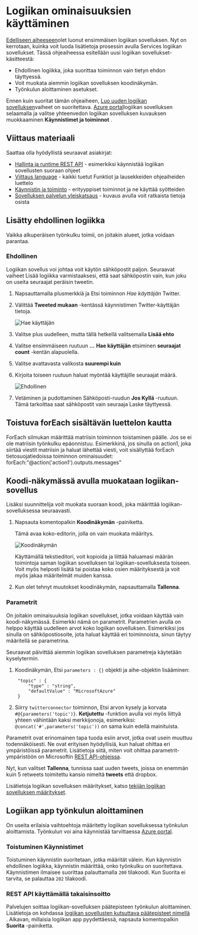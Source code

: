 <properties 
    pageTitle="Logiikan App toiminnoilla | Microsoft Azure" 
    description="Opettele käyttämään logiikan sovellusten lisäominaisuuksia." 
    authors="stepsic-microsoft-com" 
    manager="erikre" 
    editor="" 
    services="logic-apps" 
    documentationCenter=""/>

<tags
    ms.service="logic-apps"
    ms.workload="integration"
    ms.tgt_pltfrm="na"
    ms.devlang="na"
    ms.topic="article"
    ms.date="03/28/2016"
    ms.author="stepsic"/> 
    
# <a name="use-logic-apps-features"></a>Logiikan ominaisuuksien käyttäminen

[Edelliseen aiheeseen](app-service-logic-create-a-logic-app.md)olet luonut ensimmäisen logiikan sovelluksen. Nyt on kerrotaan, kuinka voit luoda lisätietoja prosessin avulla Services logiikan sovellukset. Tässä ohjeaiheessa esitellään uusi logiikan sovellukset-käsitteestä:

- Ehdollinen logiikka, joka suorittaa toiminnon vain tietyn ehdon täyttyessä.
- Voit muokata aiemmin logiikan sovelluksen koodinäkymän.
- Työnkulun aloittaminen asetukset.

Ennen kuin suoritat tämän ohjeaiheen, [Luo uuden logiikan sovelluksen](app-service-logic-create-a-logic-app.md)vaiheet on suoritettava. [Azure portal]logiikan sovelluksen selaamalla ja valitse yhteenvedon logiikan sovelluksen kuvauksen muokkaaminen **Käynnistimet ja toiminnot** .

## <a name="reference-material"></a>Viittaus materiaali

Saattaa olla hyödyllistä seuraavat asiakirjat:

- [Hallinta ja runtime REST API](https://msdn.microsoft.com/library/azure/mt643787.aspx) - esimerkiksi käynnistää logiikan sovellusten suoraan ohjeet
- [Viittaus language](https://msdn.microsoft.com/library/azure/mt643789.aspx) - kaikki tuetut Funktiot ja lausekkeiden ohjeaiheiden luettelo
- [Käynnistin ja toiminto](https://msdn.microsoft.com/library/azure/mt643939.aspx) - erityyppiset toiminnot ja ne käyttää syötteiden
- [Sovelluksen palvelun yleiskatsaus](../app-service/app-service-value-prop-what-is.md) - kuvaus avulla voit ratkaista tietoja osista

## <a name="adding-conditional-logic"></a>Lisätty ehdollinen logiikka

Vaikka alkuperäisen työnkulku toimii, on joitakin alueet, jotka voidaan parantaa. 


### <a name="conditional"></a>Ehdollinen
Logiikan sovellus voi johtaa voit käytön sähköpostit paljon. Seuraavat vaiheet Lisää logiikka varmistaaksesi, että saat sähköpostin vain, kun joku on useita seuraajat peräisin tweetin. 

1. Napsauttamalla plusmerkkiä ja Etsi toiminnon *Hae käyttäjän* Twitter.

2. Välittää **Tweeted mukaan** -kentässä käynnistimen Twitter-käyttäjän tietoja.

    ![Hae käyttäjän](./media/app-service-logic-use-logic-app-features/getuser.png)

3. Valitse plus uudelleen, mutta tällä hetkellä valitsemalla **Lisää ehto**

4. Valitse ensimmäiseen ruutuun **...** **Hae käyttäjän** etsiminen **seuraajat count** -kentän alapuolella.

5. Valitse avattavasta valikosta **suurempi kuin**

6. Kirjoita toiseen ruutuun haluat myöntää käyttäjille seuraajat määrä.

    ![Ehdollinen](./media/app-service-logic-use-logic-app-features/conditional.png)

7.  Vetäminen ja pudottaminen Sähköposti-ruudun **Jos Kyllä** -ruutuun. Tämä tarkoittaa saat sähköpostit vain seuraaja Laske täyttyessä.

## <a name="repeating-over-a-list-with-foreach"></a>Toistuva forEach sisältävän luettelon kautta

ForEach silmukan määrittää matriisin toiminnon toistaminen päälle. Jos se ei ole matriisin työnkulku epäonnistuu. Esimerkkinä, jos sinulla on action1, joka siirtää viestit matriisin ja haluat lähettää viesti, voit sisällyttää forEach tietosuojatiedoissa toiminnon ominaisuudet: forEach:"@action('action1').outputs.messages"
 

## <a name="using-the-code-view-to-edit-a-logic-app"></a>Koodi-näkymässä avulla muokataan logiikan-sovellus

Lisäksi suunnittelija voit muokata suoraan koodi, joka määrittää logiikan-sovelluksessa seuraavasti. 

1. Napsauta komentopalkin **Koodinäkymän** -painiketta. 

    Tämä avaa koko-editorin, jolla on vain muokata määritys.

    ![Koodinäkymän](./media/app-service-logic-use-logic-app-features/codeview.png)

    Käyttämällä tekstieditori, voit kopioida ja liittää haluamasi määrän toimintoja saman logiikan sovelluksen tai logiikan-sovelluksesta toiseen. Voit myös helposti lisätä tai poistaa koko osien määrityksestä ja voit myös jakaa määritelmät muiden kanssa.

2. Kun olet tehnyt muutokset koodinäkymän, napsauttamalla **Tallenna**. 

### <a name="parameters"></a>Parametrit
On joitakin ominaisuuksia logiikan sovellukset, jotka voidaan käyttää vain koodi-näkymässä. Esimerkki nämä on parametrit. Parametrien avulla on helppo käyttää uudelleen arvot koko logiikan sovelluksen. Esimerkiksi jos sinulla on sähköpostiosoite, jota haluat käyttää eri toiminnoista, sinun täytyy määritellä se parametrina.

Seuraavat päivittää aiemmin logiikan sovelluksen parametreja käytetään kyselytermin.

1. Koodinäkymän, Etsi `parameters : {}` objekti ja aihe-objektin lisääminen:

        "topic" : {
            "type" : "string",
            "defaultValue" : "MicrosoftAzure"
        }
    
2. Siirry `twitterconnector` toiminnon, Etsi arvon kysely ja korvata `#@{parameters('topic')}`.
    **Ketjutettu** -funktion avulla voi myös liittyä yhteen vähintään kaksi merkkijonoja, esimerkiksi: `@concat('#',parameters('topic'))` on sama kuin edellä mainituista. 
 
Parametrit ovat erinomainen tapa tuoda esiin arvot, jotka ovat usein muuttuu todennäköisesti. Ne ovat erityisen hyödyllisiä, kun haluat ohittaa eri ympäristöissä parametrit. Lisätietoja siitä, miten voit ohittaa parametrit-ympäristöön on Microsoftin [REST API-ohjeissa](https://msdn.microsoft.com/library/mt643787.aspx).

Nyt, kun valitset **Tallenna**, tunnissa saat uuden tweets, joissa on enemmän kuin 5 retweets toimitettu kansio nimeltä **tweets** että dropbox.

Lisätietoja logiikan sovelluksen määritykset, katso [tekijän logiikan sovelluksen määritykset](app-service-logic-author-definitions.md).

## <a name="starting-a-logic-app-workflow"></a>Logiikan app työnkulun aloittaminen
On useita erilaisia vaihtoehtoja määritetty logiikan sovelluksessa työnkulun aloittamista. Työnkulun voi aina käynnistää tarvittaessa [Azure portal].

### <a name="recurrence-triggers"></a>Toistuminen Käynnistimet
Toistuminen käynnistin suoritetaan, jotka määrität välein. Kun käynnistin ehdollinen logiikka, käynnistin määrittää, onko työnkulku on suoritettava. Käynnistimen ilmaisee suorittaa palauttamalla `200` tilakoodi. Kun Suorita ei tarvita, se palauttaa `202` tilakoodi.

### <a name="callback-using-rest-apis"></a>REST API käyttämällä takaisinsoitto
Palvelujen soittaa logiikan-sovelluksen päätepisteen työnkulun aloittaminen. Lisätietoja on kohdassa [logiikan sovellusten kutsuttava päätepisteet nimellä](app-service-logic-connector-http.md) . Alkavan, millaisia logiikan app pyydettäessä, napsauta komentopalkin **Suorita** -painiketta. 

<!-- Shared links -->
[Azure portal]: https://portal.azure.com 